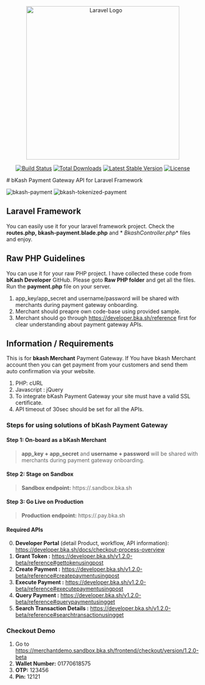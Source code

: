 <p align="center"><a href="https://laravel.com" target="_blank"><img src="https://raw.githubusercontent.com/laravel/art/master/logo-lockup/5%20SVG/2%20CMYK/1%20Full%20Color/laravel-logolockup-cmyk-red.svg" width="400" alt="Laravel Logo"></a></p>

<p align="center">
<a href="https://github.com/laravel/framework/actions"><img src="https://github.com/laravel/framework/workflows/tests/badge.svg" alt="Build Status"></a>
<a href="https://packagist.org/packages/laravel/framework"><img src="https://img.shields.io/packagist/dt/laravel/framework" alt="Total Downloads"></a>
<a href="https://packagist.org/packages/laravel/framework"><img src="https://img.shields.io/packagist/v/laravel/framework" alt="Latest Stable Version"></a>
<a href="https://packagist.org/packages/laravel/framework"><img src="https://img.shields.io/packagist/l/laravel/framework" alt="License"></a>
</p>
# bKash Payment Gateway API for Laravel Framework

![bkash-payment](https://user-images.githubusercontent.com/30390432/90474593-6fa17000-e147-11ea-85d8-4702c6fa6a1d.png)
![bkash-tokenized-payment](https://user-images.githubusercontent.com/30390432/90474602-7334f700-e147-11ea-8e4e-6d93ac1d25dc.png)

## Laravel Framework

You can easily use it for your laravel framework project. Check the **routes.php, bkash-payment.blade.php** and *
*BkashController.php** files and enjoy.

## Raw PHP Guidelines

You can use it for your raw PHP project. I have collected these code from **bKash Developer** GitHub. Please goto **Raw
PHP folder** and get all the files. Run the **payment.php** file on your server.

1. app_key/app_secret and username/password will be shared with merchants during payment gateway onboarding.
2. Merchant should preapre own code-base using provided sample.
3. Merchant should go through https://developer.bka.sh/reference first for clear understanding about payment gateway
   APIs.

## Information / Requirements

This is for **bkash Merchant** Payment Gateway. If You have bkash Merchant account then you can get payment from your
customers and send them auto confirmation via your website.

1. PHP: cURL
2. Javascript : jQuery
3. To integrate bKash Payment Gateway your site must have a valid SSL certificate.
4. API timeout of 30sec should be set for all the APIs.

### Steps for using solutions of bKash Payment Gateway

#### Step 1: On-board as a bKash Merchant

> **app_key + app_secret** and **username + password** will be shared with merchants during payment gateway onboarding.

#### Step 2: Stage on Sandbox

> **Sandbox endpoint:** https://.sandbox.bka.sh

#### Step 3: Go Live on Production

> **Production endpoint:** https://.pay.bka.sh

#### Required APIs

0. **Developer Portal** (detail Product, workflow, API
   information): https://developer.bka.sh/docs/checkout-process-overview
1. **Grant Token :** https://developer.bka.sh/v1.2.0-beta/reference#gettokenusingpost
2. **Create Payment :** https://developer.bka.sh/v1.2.0-beta/reference#createpaymentusingpost
3. **Execute Payment :** https://developer.bka.sh/v1.2.0-beta/reference#executepaymentusingpost
4. **Query Payment :** https://developer.bka.sh/v1.2.0-beta/reference#querypaymentusingget
5. **Search Transaction Details :** https://developer.bka.sh/v1.2.0-beta/reference#searchtransactionusingget

### Checkout Demo

1. Go to https://merchantdemo.sandbox.bka.sh/frontend/checkout/version/1.2.0-beta
2. **Wallet Number:** 01770618575
3. **OTP:** 123456
4. **Pin:** 12121
